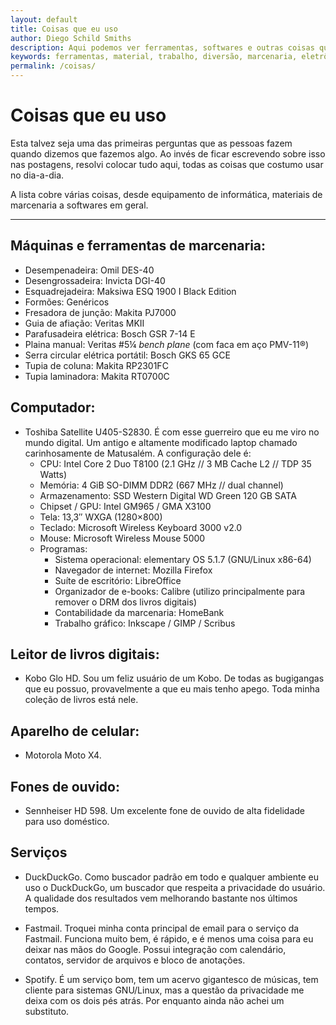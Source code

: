 ```yaml
---
layout: default
title: Coisas que eu uso
author: Diego Schild Smiths
description: Aqui podemos ver ferramentas, softwares e outras coisas que costumo usar no meu dia-a-dia, seja para trabalho ou diversão.
keywords: ferramentas, material, trabalho, diversão, marcenaria, eletrônicos
permalink: /coisas/
---
```


# Coisas que eu uso

Esta talvez seja uma das primeiras perguntas que as pessoas fazem quando dizemos que fazemos algo. Ao invés de ficar escrevendo sobre isso nas postagens, resolvi colocar tudo aqui, todas as coisas que costumo usar no dia-a-dia.

A lista cobre várias coisas, desde equipamento de informática, materiais de marcenaria a softwares em geral.

---

## Máquinas e ferramentas de marcenaria:

- Desempenadeira: Omil DES-40
- Desengrossadeira: Invicta DGI-40
- Esquadrejadeira: Maksiwa ESQ 1900 I Black Edition
- Formões: Genéricos
- Fresadora de junção: Makita PJ7000
- Guia de afiação: Veritas MKII
- Parafusadeira elétrica: Bosch GSR 7-14 E
- Plaina manual: Veritas #5¼ _bench plane_ (com faca em aço PMV-11®)
- Serra circular elétrica portátil: Bosch GKS 65 GCE
- Tupia de coluna: Makita RP2301FC
- Tupia laminadora: Makita RT0700C

## Computador:

- Toshiba Satellite U405-S2830. É com esse guerreiro que eu me viro no mundo digital. Um antigo e altamente modificado laptop chamado carinhosamente de Matusalém. A configuração dele é:
  - CPU: Intel Core 2 Duo T8100 (2.1 GHz // 3 MB Cache L2 // TDP 35 Watts)
  - Memória: 4 GiB SO-DIMM DDR2 (667 MHz // dual channel)
  - Armazenamento: SSD Western Digital WD Green 120 GB SATA
  - Chipset / GPU: Intel GM965 / GMA X3100
  - Tela: 13,3″ WXGA (1280×800)
  - Teclado: Microsoft Wireless Keyboard 3000 v2.0
  - Mouse: Microsoft Wireless Mouse 5000
  - Programas:
    - Sistema operacional: elementary OS 5.1.7 (GNU/Linux x86-64)
    - Navegador de internet: Mozilla Firefox
    - Suíte de escritório: LibreOffice
    - Organizador de e-books: Calibre (utilizo principalmente para remover o DRM dos livros digitais)
    - Contabilidade da marcenaria: HomeBank
    - Trabalho gráfico: Inkscape / GIMP / Scribus

## Leitor de livros digitais:

- Kobo Glo HD. Sou um feliz usuário de um Kobo. De todas as bugigangas que eu possuo, provavelmente a que eu mais tenho apego. Toda minha coleção de livros está nele.

## Aparelho de celular:

- Motorola Moto X4.

## Fones de ouvido:

- Sennheiser HD 598. Um excelente fone de ouvido de alta fidelidade para uso doméstico.

## Serviços

- DuckDuckGo. Como buscador padrão em todo e qualquer ambiente eu uso o DuckDuckGo, um buscador que respeita a privacidade do usuário. A qualidade dos resultados vem melhorando bastante nos últimos tempos.

- Fastmail. Troquei minha conta principal de email para o serviço da Fastmail. Funciona muito bem, é rápido, e é menos uma coisa para eu deixar nas mãos do Google. Possui integração com calendário, contatos, servidor de arquivos e bloco de anotações.

- Spotify. É um serviço bom, tem um acervo gigantesco de músicas, tem cliente para sistemas GNU/Linux, mas a questão da privacidade me deixa com os dois pés atrás. Por enquanto ainda não achei um substituto.


